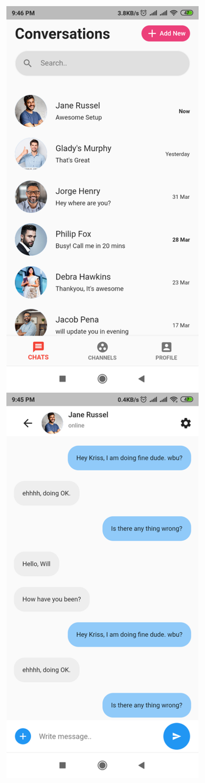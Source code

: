![Demo one](https://raw.githubusercontent.com/MaherabHossain/Chat-App-UI/master/Demo-1.png)
![Demo two](https://raw.githubusercontent.com/MaherabHossain/Chat-App-UI/master/Demo-2.png)
